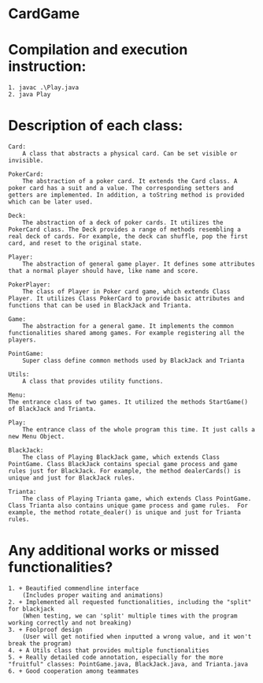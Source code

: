 # CardGame

# Compilation and execution instruction:
    1. javac .\Play.java
    2. java Play


# Description of each class:
    Card:
        A class that abstracts a physical card. Can be set visible or invisible.

    PokerCard:
        The abstraction of a poker card. It extends the Card class. A poker card has a suit and a value. The corresponding setters and getters are implemented. In addition, a toString method is provided which can be later used.

    Deck:
        The abstraction of a deck of poker cards. It utilizes the PokerCard class. The Deck provides a range of methods resembling a real deck of cards. For example, the deck can shuffle, pop the first card, and reset to the original state.
	
    Player:
        The abstraction of general game player. It defines some attributes that a normal player should have, like name and score.

    PokerPlayer:
        The class of Player in Poker card game, which extends Class Player. It utilizes Class PokerCard to provide basic attributes and functions that can be used in BlackJack and Trianta.

    Game:
        The abstraction for a general game. It implements the common functionalities shared among games. For example registering all the players.

    PointGame:
        Super class define common methods used by BlackJack and Trianta

    Utils:
        A class that provides utility functions.

    Menu:
	The entrance class of two games. It utilized the methods StartGame() of BlackJack and Trianta.
        
    Play:
        The entrance class of the whole program this time. It just calls a new Menu Object.

    BlackJack:
        The class of Playing BlackJack game, which extends Class PointGame. Class BlackJack contains special game process and game rules just for BlackJack. For example, the method dealerCards() is unique and just for BlackJack rules.

    Trianta:
        The class of Playing Trianta game, which extends Class PointGame. Class Trianta also contains unique game process and game rules.  For example, the method rotate_dealer() is unique and just for Trianta rules.


# Any additional works or missed functionalities?
    1. + Beautified commendline interface
        (Includes proper waiting and animations)
    2. + Implemented all requested functionalities, including the "split" for blackjack
        (When testing, we can 'split' multiple times with the program working correctly and not breaking)
    3. + Foolproof design
        (User will get notified when inputted a wrong value, and it won't break the program)
    4. + A Utils class that provides multiple functionalities
    5. + Really detailed code annotation, especially for the more "fruitful" classes: PointGame.java, BlackJack.java, and Trianta.java
    6. + Good cooperation among teammates